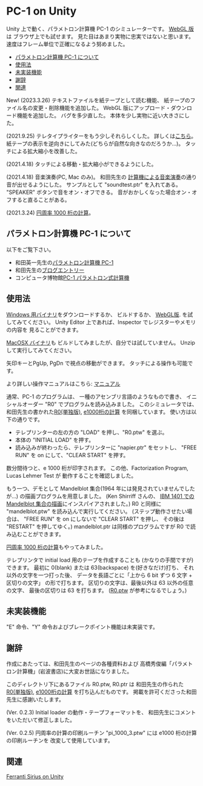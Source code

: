 # PC-1 on Unity

Unity 上で動く、パラメトロン計算機 PC-1 のシミュレーターです。
[WebGL 版](https://automaticcomputer.github.io/PC1onUnity/webgl.html)
は
ブラウザ上でも試せます。
見た目はあまり実物に忠実ではないと思います。
速度はフレーム単位で正確になるよう努めました。

  - [パラメトロン計算機 PC-1 について](#パラメトロン計算機-pc-1-について)
  - [使用法](#使用法)
  - [未実装機能](#未実装機能)
  - [謝辞](#謝辞)
  - [関連](#関連)
 


New! (2023.3.26) 
テキストファイルを紙テープとして読む機能、
紙テープのファイル名の変更・削除機能を追加した。
WebGL 版にアップロード・ダウンロード機能を追加した。
バグを多少直した。
本体を少し実物に近い大きさにした。

(2021.9.25)
テレタイプライターをもう少しそれらしくした。
詳しくは[こちら](https://automaticcomputer.github.io/PC1onUnity//teletypewriter.html)。
紙テープの表示を逆向きにしてみた(どちらが自然な向きなのだろうか…)。
タッチによる拡大縮小を改善した。

(2021.4.18)
タッチによる移動・拡大縮小ができるようにした。

(2021.4.18)
音楽演奏(PC, Mac のみ)。
和田先生の [計算機による音楽演奏](http://parametron.blogspot.com/search/label/%E8%A8%88%E7%AE%97%E6%A9%9F%E3%81%AB%E3%82%88%E3%82%8B%E9%9F%B3%E6%A5%BD%E6%BC%94%E5%A5%8F)の通り音が出せるようにした。
サンプルとして "soundtest.ptr" を入れてある。
"SPEAKER" ボタンで音をオン・オフできる。
音がおかしくなった場合オン・オフすると直ることがある。

(2021.3.24) 
[円周率 1000 桁の計算](https://automaticcomputer.github.io/PC1onUnity/pi.html)。

## パラメトロン計算機 PC-1 について

以下をご覧下さい。

- 和田英一先生の[パラメトロン計算機 PC-1](https://www.iijlab.net/~ew/pc1/)
- 和田先生の[ブログエントリー](http://parametron.blogspot.com/search/label/PC-1%E3%82%B7%E3%83%9F%E3%83%A5%E3%83%AC%E3%83%BC%E3%82%BF)
- コンピュータ博物館[PC-1 パラメトロン式計算機](http://museum.ipsj.or.jp/computer/dawn/0016.html)

## 使用法

[Windows 用バイナリ](PC1onUnity_Windows.zip)をダウンロードするか、
ビルドするか、
[WebGL版](https://automaticcomputer.github.io/PC1onUnity/webgl.html). 
を試してみてください。
Unity Editor 上であれば、Inspector でレジスターやメモリの内容を
見ることができます。

[MacOSX バイナリ](PC1onUnity_MacOSX.app.zip)も
ビルドしてみましたが、自分では試していません。
Unzip して実行してみてください。

矢印キーとPgUp, PgDn で視点の移動ができます。
タッチによる操作も可能です。

より詳しい操作マニュアルはこちら: [マニュアル](https://automaticcomputer.github.io/PC1onUnity/manual.html)

通常、PC-1 のプログラムは、
一種のアセンブリ言語のようなもので書き、
イニシャルオーダー "R0" でプログラムを読み込みました。
このシミュレータでは、
和田先生の書かれた[R0(単独版)](https://www.iijlab.net/~ew/pc1/R0.html), 
[e1000桁の計算](https://www.iijlab.net/~ew/pc1/e1000.html)
を同梱しています。
使い方は以下の通りです。

- テレプリンターの左の方の "LOAD" を押し、"R0.ptw" を選ぶ。
- 本体の "INITIAL LOAD" を押す。
- 読み込みが終わったら、テレプリンターに "napier.ptr" をセットし、
"FREE RUN" を on にして、"CLEAR START" を押す。

数分間待つと、e 1000 桁が印字されます。
この他、Factorization Program, Lucas Lehmer Test が
動作することを確認しました。

もう一つ、デモとして Mandelblot 集合(1964 年には発見されていませんでしたが…)
の描画プログラムを用意しました。
(Ken Shirriff さんの、
[IBM 1401 での Mandelblot 集合の描画](http://www.righto.com/2015/03/12-minute-mandelbrot-fractals-on-50.html)にインスパイアされました。)
R0 と同様に "mandelblot.ptw" を読み込んで実行してください。
(ステップ動作させたい場合は、
"FREE RUN" を on にしないで "CLEAR START" を押し、
その後は "RESTART" を押してゆく。)
mandelblot.ptr は同様のプログラムですが R0 で読み込むことができます。

[円周率 1000 桁の計算](https://automaticcomputer.github.io/PC1onUnity/pi.html)もやってみました。

テレプリンタで initial load 用のテープを作成することも
(かなりの手間ですが)できます。
最初に 0(blank) または 63(backspace) を(好きなだけ)打ち、
それ以外の文字を一つ打った後、
データを長語ごとに「上から 6 bit ずつ 6 文字 + 区切りの文字」
の形で打ちます。
区切りの文字は、最後以外は 63 以外の任意の文字、
最後の区切りは 63 を打ちます。
([R0.ptw](Assets/Tapes/R0.ptw.txt) が参考になるでしょう。)


## 未実装機能

"E" 命令、"Y" 命令およびブレークポイント機能は未実装です。


## 謝辞

作成にあたっては、和田先生のページの各種資料および
高橋秀俊編「パラメトロン計算機」(岩波書店)に大変お世話になりました。

このディレクトリ下にあるファイル R0.ptw, R0.ptr は
和田先生の作られた[R0(単独版)](https://www.iijlab.net/~ew/pc1/R0.html), 
[e1000桁の計算](https://www.iijlab.net/~ew/pc1/e1000.html)
を打ち込んだものです。
掲載を許可くださった和田先生に感謝いたします。

(Ver. 0.2.3) 
Initial loader の動作・テープフォーマットを、
和田先生にコメントをいただいて修正しました。

(Ver. 0.2.5)
円周率の計算の印刷ルーチン "pi_1000_3.ptw" には e1000 桁の計算の印刷ルーチンを
改変して使用しています。


## 関連

[Ferranti Sirius on Unity](https://github.com/AutomaticComputer/SiriusOnUnity)
